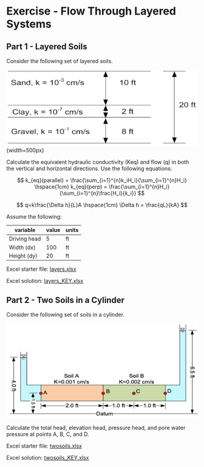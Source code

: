 # Exercise - Flow Through Layered Systems

## Part 1 - Layered Soils

Consider the following set of layered soils.

![layers.png](layers.png){width=500px}

Calculate the equivalent hydraulic conductivity (Keq) and flow (q) in both the vertical and horizontal directions. Use the following equations:

$$
k_{eq}(parallel) = \frac{\sum_{i=1}^{n}k_iH_i}{\sum_{i=1}^{n}H_i} \hspace{1cm} k_{eq}(perp) = \frac{\sum_{i=1}^{n}H_i}{\sum_{i=1}^{n}\frac{H_i}{k_i}}
$$

$$
q=k\frac{\Delta h}{L}A \hspace{1cm} \Delta h = \frac{qL}{kA}
$$


Assume the following:

| variable     | value |units|
|--------------|-------|---|
| Driving head | 5     |ft|
| Width (dx)   | 100   |ft|
| Height (dy)  | 20    |ft|


Excel starter file: [layers.xlsx](layers.xlsx)

Excel solution: [layers_KEY.xlsx](layers_KEY.xlsx)

## Part 2 - Two Soils in a Cylinder

Consider the following set of soils in a cylinder.

![cylinder.png](../02_darcy/cylinder.png)

Calculate the total head, elevation head, pressure head, and pore water pressure at points A, B, C, and D.

Excel starter file: [twosoils.xlsx](twosoils.xlsx)

Excel solution: [twosoils_KEY.xlsx](twosoils_KEY.xlsx)